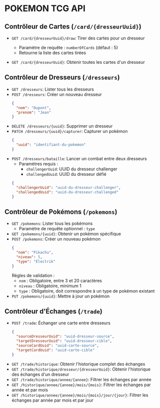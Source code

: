 # **POKEMON TCG API**

## Contrôleur de Cartes (`/card/{dresseurUuid}`)
- `GET /card/{dresseurUuid}/draw`: Tirer des cartes pour un dresseur
  - Paramètre de requête : `numberOfCards` (défaut : 5)
  - Retourne la liste des cartes tirées

- `GET /card/{dresseurUuid}`: Obtenir toutes les cartes d'un dresseur

## Contrôleur de Dresseurs (`/dresseurs`)
- `GET /dresseurs`: Lister tous les dresseurs
- `POST /dresseurs`: Créer un nouveau dresseur
  ```json
  {
    "nom": "Dupont",
    "prenom": "Jean"
  }
  ```
- `DELETE /dresseurs/{uuid}`: Supprimer un dresseur
- `PATCH /dresseurs/{uuid}/capturer`: Capturer un pokémon
  ```json
  {
    "uuid": "identifiant-du-pokemon"
  }
  ```
- `POST /dresseurs/bataille`: Lancer un combat entre deux dresseurs
  - Paramètres requis : 
    - `challengerUuid`: UUID du dresseur challenger
    - `challengedUuid`: UUID du dresseur défié
  ```json
  {
    "challengerUuid": "uuid-du-dresseur-challenger",
    "challengedUuid": "uuid-du-dresseur-challenged"
  }
  ```

## Contrôleur de Pokémons (`/pokemons`)
- `GET /pokemons`: Lister tous les pokémons
  - Paramètre de requête optionnel : `type`
- `GET /pokemons/{uuid}`: Obtenir un pokémon spécifique
- `POST /pokemons`: Créer un nouveau pokémon
  ```json
  {
    "nom": "Pikachu",
    "niveau": 5,
    "type": "Électrik"
  }
  ```
  Règles de validation :
  - `nom` : Obligatoire, entre 3 et 20 caractères
  - `niveau` : Obligatoire, minimum 1
  - `type` : Obligatoire, doit correspondre à un type de pokémon existant
- `PUT /pokemons/{uuid}`: Mettre à jour un pokémon

## Contrôleur d'Échanges (`/trade`)
- `POST /trade`: Échanger une carte entre dresseurs
  ```json
  {
    "sourceDresseurUuid": "uuid-dresseur-source",
    "targetDresseurUuid": "uuid-dresseur-cible",
    "sourceCardUuid": "uuid-carte-source",
    "targetCardUuid": "uuid-carte-cible"
  }
  ```
- `GET /trade/historique`: Obtenir l'historique complet des échanges
- `GET /trade/historique/dresseur/{dresseurUuid}`: Obtenir l'historique des échanges d'un dresseur
- `GET /trade/historique/annee/{annee}`: Filtrer les échanges par année
- `GET /historique/annee/{annee}/mois/{mois}`: Filtrer les échanges par année et par mois
- `GET /historique/annee/{annee}/mois/{mois}/jour/{jour}`: Filtrer les échanges par année par mois et par jour